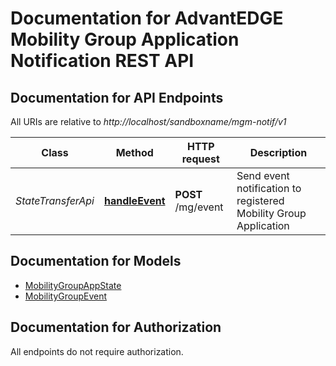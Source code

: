# Documentation for AdvantEDGE Mobility Group Application Notification REST API

<a name="documentation-for-api-endpoints"></a>
## Documentation for API Endpoints

All URIs are relative to *http://localhost/sandboxname/mgm-notif/v1*

Class | Method | HTTP request | Description
------------ | ------------- | ------------- | -------------
*StateTransferApi* | [**handleEvent**](Apis/StateTransferApi.md#handleevent) | **POST** /mg/event | Send event notification to registered Mobility Group Application


<a name="documentation-for-models"></a>
## Documentation for Models

 - [MobilityGroupAppState](./Models/MobilityGroupAppState.md)
 - [MobilityGroupEvent](./Models/MobilityGroupEvent.md)


<a name="documentation-for-authorization"></a>
## Documentation for Authorization

All endpoints do not require authorization.
